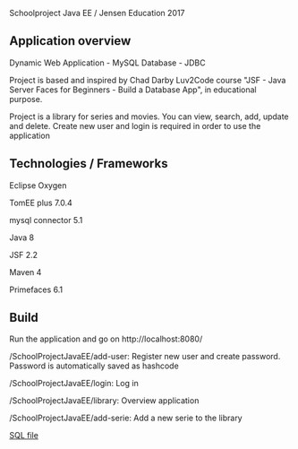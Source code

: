 Schoolproject Java EE / Jensen Education 2017

Application overview
--------------------
Dynamic Web Application - MySQL Database - JDBC

Project is based and inspired by Chad Darby Luv2Code course "JSF - Java Server Faces for Beginners - Build a Database App", in educational purpose.

Project is a library for series and movies. You can view, search, add, update and delete. Create new user and login is required in order to use the application


Technologies / Frameworks
-------------------------
Eclipse Oxygen

TomEE plus 7.0.4

mysql connector 5.1

Java 8

JSF 2.2

Maven 4

Primefaces 6.1


Build
-----
Run the application and go on http://localhost:8080/

/SchoolProjectJavaEE/add-user: Register new user and create password. Password is automatically saved as hashcode

/SchoolProjectJavaEE/login: Log in

/SchoolProjectJavaEE/library: Overview application

/SchoolProjectJavaEE/add-serie: Add a new serie to the library

[SQL file](SchoolProjectJavaEE/WebContent/resources/sql/hibernate_serie.sql)
